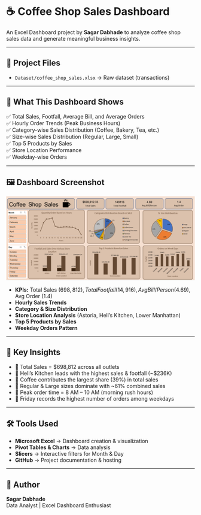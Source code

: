 # ☕ Coffee Shop Sales Dashboard

An Excel Dashboard project by **Sagar Dabhade** to analyze coffee shop sales data and generate meaningful business insights.

---

## 📂 Project Files 
- `Dataset/coffee_shop_sales.xlsx` → Raw dataset (transactions)

---

## 🚀 What This Dashboard Shows
✅ Total Sales, Footfall, Average Bill, and Average Orders  
✅ Hourly Order Trends (Peak Business Hours)  
✅ Category-wise Sales Distribution (Coffee, Bakery, Tea, etc.)  
✅ Size-wise Sales Distribution (Regular, Large, Small)  
✅ Top 5 Products by Sales  
✅ Store Location Performance  
✅ Weekday-wise Orders

---

## 🖼️ Dashboard Screenshot
![Coffee Shop Excel Dashboard](Dashboard/Screenshot%202025-09-29%20014905.png)

- **KPIs:** Total Sales ($698,812), Total Footfall (14,916), Avg Bill/Person ($4.69), Avg Order (1.4)  
- **Hourly Sales Trends**  
- **Category & Size Distribution**  
- **Store Location Analysis** (Astoria, Hell’s Kitchen, Lower Manhattan)  
- **Top 5 Products by Sales**  
- **Weekday Orders Pattern**

---

## 📌 Key Insights
- 🔹 Total Sales = $698,812 across all outlets  
- 🔹 Hell’s Kitchen leads with the highest sales & footfall (~$236K)  
- 🔹 Coffee contributes the largest share (39%) in total sales  
- 🔹 Regular & Large sizes dominate with ~61% combined sales  
- 🔹 Peak order time = 8 AM – 10 AM (morning rush hours)  
- 🔹 Friday records the highest number of orders among weekdays

---

## 🛠️ Tools Used
- **Microsoft Excel** → Dashboard creation & visualization  
- **Pivot Tables & Charts** → Data analysis  
- **Slicers** → Interactive filters for Month & Day  
- **GitHub** → Project documentation & hosting

---

## 👤 Author
**Sagar Dabhade**  
Data Analyst | Excel Dashboard Enthusiast

